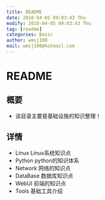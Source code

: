 ```yaml
---
title: README
date: 2018-04-05 09:03:43 Thu
modify: 2018-04-05 09:03:43 Thu
tag: [readme]
categories: Basic
author: wmsj100
mail: wmsj100@hotmail.com
---
```


# README

## 概要
- 该目录主要是基础设施的知识整理！

## 详情
- Linux Linux系统知识点
- Python python的知识体系
- Network 网络的知识点
- DataBase 数据库知识点
- WebUI 前端的知识点
- Tools 基础工具介绍
